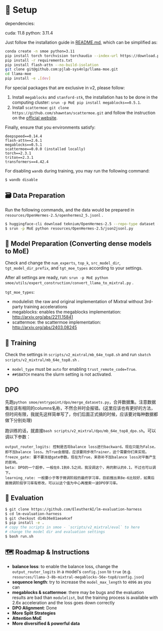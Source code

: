 # 🌴 Setup

dependencies:

cuda: 11.8
python: 3.11.4

Just follow the installation guide in [README.md](..%2F..%2FREADME.md), which can be simplified as:

```bash
conda create -n smoe python=3.11
pip install torch torchvision torchaudio --index-url https://download.pytorch.org/whl/cu118
pip install -r requirements.txt
pip install flash-attn --no-build-isolation
git clone git@github.com:pjlab-sys4nlp/llama-moe.git
cd llama-moe
pip install -e .[dev]
```

For special packages that are exclusive in v2, please follow:

1. Install `megablocks` and `stanford-stk`, the installation has to be done in the computing cluster: `srun -p MoE pip install megablocks==0.5.1`.
2. Install `scattermoe`: `git clone https://github.com/shawntan/scattermoe.git` and follow the instruction on the [official website](https://github.com/shawntan/scattermoe).

Finally, ensure that you environments satisfy:

```
deepspeed==0.14.4
flash-attn==2.6.1
megablocks==0.5.1
scattermoe==0.0.0 (installed locally)
torch==2.3.1
triton==2.3.1
transformers==4.42.4
```

For disabling `wandb` during training, you may run the following command:

```bash
$ wandb disable
```

## 🗃️ Data Preparation

Run the following commands, and the data would be prepared in `resources/OpenHermes-2.5/openhermes2_5.jsonl` .

```bash
$ huggingface-cli download teknium/OpenHermes-2.5 --repo-type dataset --local-dir resources/OpenHermes-2.5 --local-dir-use-symlinks False
$ srun -p MoE python resources/OpenHermes-2.5/json2jsonl.py
```

## 🧃 Model Preparation (Converting dense models to MoE)

Check and change the `num_experts`, `top_k`, `src_model_dir`, `tgt_model_dir_prefix`, and `tgt_moe_types` according to your settings.

After all settings are ready, run: `srun -p MoE python smoe/utils/expert_construction/convert_llama_to_mixtral.py` .

`tgt_moe_types`:
- modulelist: the raw and original implementation of Mixtral without 3rd-party training accelerations
- megablocks: enables the megablocks implementation: http://arxiv.org/abs/2211.15841
- scattermoe: the scattermoe implementation: http://arxiv.org/abs/2403.08245

## 🚀 Training

Check the settings in `scripts/v2_mixtral/mb_64e_top8.sh` and run `sbatch scripts/v2_mixtral/mb_64e_top8.sh` .

- `model_type` must be `auto` for enabling `trust_remote_code=True`.
- `##SBATCH` means the slurm setting is not activated.

## DPO

先跑`python smoe/entrypoint/dpo/merge_datasets.py`，合并数据集。注意数据集应该有相同的columns名称，不然合并时会报错。(这里应该也有更好的方法，但时间有限，我就先这样简单写了，你们后面正式搞的时候，应该要对每种数据都做下分别处理)

跑训练的话，就直接`bash scripts/v2_mixtral/dpo/mb_64e_top8_dpo.sh`。可以调以下参数：

```
output_router_logits: 控制是否将balance loss进行backward。现在只能为False，即不加balance loss。为True会报错，应该要同步改Trainer，这个需要你们来实现。
freeze_gate: 要不要冻结gate参数。现在为True，来弥补不加balance loss对平衡产生的影响。
beta: DPO的一个超参，一般在0.1到0.5之间，我没调这个，用的默认的0.1，不过也可以调下。
learning_rate: 一般要小于等于微调阶段的最终学习率，目前搜出来8e-6比较好，如果后面微调阶段学习率有修改，可以以这个值为中心再搜索一波DPO学习率。
```

## 🛫 Evaluation

```bash
$ git clone https://github.com/EleutherAI/lm-evaluation-harness
$ cd lm-evaluation-harness
$ git checkout d14b36e81aea4cef
$ pip install -e .
# copy the scripts in smoe - `scripts/v2_mixtral/eval` to here
# change the model dir and evaluation settings
$ bash run.sh
```

## 🗺️ Roadmap & Instructions

- **balance loss**: to enable the balance loss, change the `output_router_logits` in a model's `config.json` to `true` (e.g. `resources/llama-3-8b-mixtral-megablocks-56e-top8/config.json`)
- **sequence length**: try to increase the `model_max_length` to `4096` as you can
- **megablocks & scattermoe**: there may be bugs and the evaluation results are bad than `modulelist`, but the training process is available with 2.6x acceleration and the loss goes down correctly
- **DPO Alignment**: Done
- **More Split Strategies**
- **Attention MoE**
- **More diversified & powerful data**
